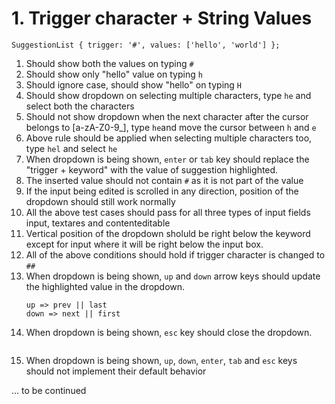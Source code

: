 # 1. Trigger character + String Values
```
SuggestionList { trigger: '#', values: ['hello', 'world'] };
```
1. Should show both the values on typing `#`
2. Should show only "hello" value on typing `h`
3. Should ignore case, should show "hello" on typing `H`
4. Should show dropdown on selecting multiple characters, type `he` and select both the characters
5. Should not show dropdown when the next character after the cursor belongs to [a-zA-Z0-9_], type `he`and move the cursor between `h` and `e`
6. Above rule should be applied when selecting multiple characters too, type `hel` and select `he`
7. When dropdown is being shown, `enter` or `tab` key should replace the "trigger + keyword" with the value of suggestion highlighted.
8. The inserted value should not contain `#` as it is not part of the value
9. If the input being edited is scrolled in any direction, position of the dropdown should still work normally
10. All the above test cases should pass for all three types of input fields input, textares and contenteditable
11. Vertical position of the dropdown sholuld be right below the keyword except for input where it will be right below the input box.
12. All of the above conditions should hold if trigger character is changed to `##`
13. When dropdown is being shown, `up` and `down` arrow keys should update the highlighted value in the dropdown.
    ```
    up => prev || last
    down => next || first
14. When dropdown is being shown, `esc` key should close the dropdown.
    ```
15. When dropdown is being shown, `up`, `down`, `enter`, `tab` and `esc` keys should not implement their default behavior

... to be continued
